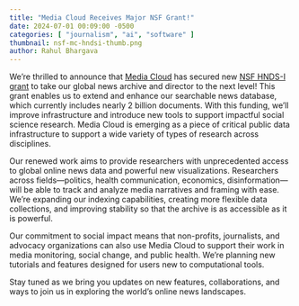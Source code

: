 ```yaml
---
title: "Media Cloud Receives Major NSF Grant!"
date: 2024-07-01 00:09:00 -0500
categories: [ "journalism", "ai", "software" ]
thumbnail: nsf-mc-hndsi-thumb.png
author: Rahul Bhargava
---
```


We’re thrilled to announce that [Media Cloud](https://mediacloud.org) has secured new [NSF HNDS-I grant](https://www.nsf.gov/awardsearch/showAward?AWD_ID=2341858&HistoricalAwards=false) to take our global news archive and director to the next level! This grant enables us to extend and enhance our searchable news database, which currently includes nearly 2 billion documents. With this funding, we’ll improve infrastructure and introduce new tools to support impactful social science research. Media Cloud is emerging as a piece of critical public data infrastructure to support a wide variety of types of research across disciplines.

Our renewed work aims to provide researchers with unprecedented access to global online news data and powerful new visualizations. Researchers across fields—politics, health communication, economics, disinformation—will be able to track and analyze media narratives and framing with ease. We’re expanding our indexing capabilities, creating more flexible data collections, and improving stability so that the archive is as accessible as it is powerful.

Our commitment to social impact means that non-profits, journalists, and advocacy organizations can also use Media Cloud to support their work in media monitoring, social change, and public health. We’re planning new tutorials and features designed for users new to computational tools.

Stay tuned as we bring you updates on new features, collaborations, and ways to join us in exploring the world’s online news landscapes.
